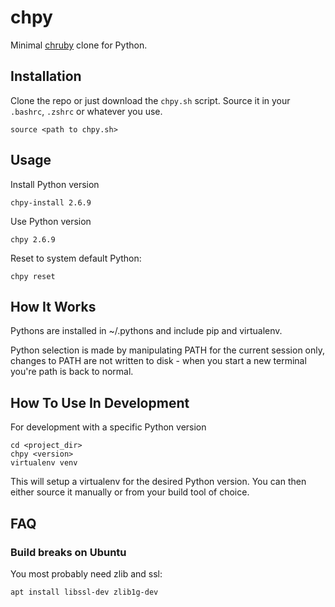 # chpy

Minimal [chruby](https://github.com/postmodern/chruby) clone for Python. 

## Installation

Clone the repo or just download the `chpy.sh` script. Source it in your
`.bashrc`, `.zshrc` or whatever you use.

```shell
source <path to chpy.sh>
```

## Usage

Install Python version
```shell
chpy-install 2.6.9
```

Use Python version
```shell
chpy 2.6.9
```

Reset to system default Python: 

```shell
chpy reset
```

## How It Works 

Pythons are installed in ~/.pythons and include pip and virtualenv.

Python selection is made by manipulating PATH for the current session only,
changes to PATH are not written to disk - when you start a new terminal you're
path is back to normal.

## How To Use In Development

For development with a specific Python version

```shell 
cd <project_dir>
chpy <version>
virtualenv venv
```

This will setup a virtualenv for the desired Python version. You can then either
source it manually or from your build tool of choice.

## FAQ

### Build breaks on Ubuntu

You most probably need zlib and ssl: 

```
apt install libssl-dev zlib1g-dev
```

